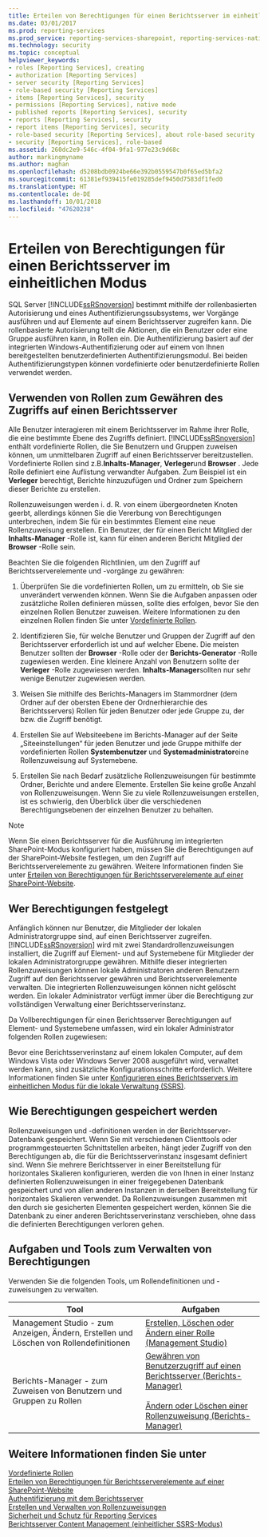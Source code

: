 ```yaml
---
title: Erteilen von Berechtigungen für einen Berichtsserver im einheitlichen Modus | Microsoft-Dokumentation
ms.date: 03/01/2017
ms.prod: reporting-services
ms.prod_service: reporting-services-sharepoint, reporting-services-native
ms.technology: security
ms.topic: conceptual
helpviewer_keywords:
- roles [Reporting Services], creating
- authorization [Reporting Services]
- server security [Reporting Services]
- role-based security [Reporting Services]
- items [Reporting Services], security
- permissions [Reporting Services], native mode
- published reports [Reporting Services], security
- reports [Reporting Services], security
- report items [Reporting Services], security
- role-based security [Reporting Services], about role-based security
- security [Reporting Services], role-based
ms.assetid: 260dc2e9-546c-4f04-9fa1-977e23c9d68c
author: markingmyname
ms.author: maghan
ms.openlocfilehash: d5208bdb0924be66e392b0559547b0f65ed5bfa2
ms.sourcegitcommit: 61381ef939415fe019285def9450d7583df1fed0
ms.translationtype: HT
ms.contentlocale: de-DE
ms.lasthandoff: 10/01/2018
ms.locfileid: "47620238"
---
```

# <a name="granting-permissions-on-a-native-mode-report-server"></a>Erteilen von Berechtigungen für einen Berichtsserver im einheitlichen Modus
  SQL Server [!INCLUDE[ssRSnoversion](../../includes/ssrsnoversion-md.md)] bestimmt mithilfe der rollenbasierten Autorisierung und eines Authentifizierungssubsystems, wer Vorgänge ausführen und auf Elemente auf einem Berichtsserver zugreifen kann. Die rollenbasierte Autorisierung teilt die Aktionen, die ein Benutzer oder eine Gruppe ausführen kann, in Rollen ein. Die Authentifizierung basiert auf der integrierten Windows-Authentifizierung oder auf einem von Ihnen bereitgestellten benutzerdefinierten Authentifizierungsmodul. Bei beiden Authentifizierungstypen können vordefinierte oder benutzerdefinierte Rollen verwendet werden.  
  
## <a name="using-roles-to-grant-report-server-access"></a>Verwenden von Rollen zum Gewähren des Zugriffs auf einen Berichtsserver  
 Alle Benutzer interagieren mit einem Berichtsserver im Rahme ihrer Rolle, die eine bestimmte Ebene des Zugriffs definiert. [!INCLUDE[ssRSnoversion](../../includes/ssrsnoversion-md.md)] enthält vordefinierte Rollen, die Sie Benutzern und Gruppen zuweisen können, um unmittelbaren Zugriff auf einen Berichtsserver bereitzustellen. Vordefinierte Rollen sind z.B.**Inhalts-Manager**, **Verleger**und **Browser** . Jede Rolle definiert eine Auflistung verwandter Aufgaben. Zum Beispiel ist ein **Verleger** berechtigt, Berichte hinzuzufügen und Ordner zum Speichern dieser Berichte zu erstellen.  
  
 Rollenzuweisungen werden i. d. R. von einem übergeordneten Knoten geerbt, allerdings können Sie die Vererbung von Berechtigungen unterbrechen, indem Sie für ein bestimmtes Element eine neue Rollenzuweisung erstellen. Ein Benutzer, der für einen Bericht Mitglied der **Inhalts-Manager** -Rolle ist, kann für einen anderen Bericht Mitglied der **Browser** -Rolle sein.  
  
 Beachten Sie die folgenden Richtlinien, um den Zugriff auf Berichtsserverelemente und -vorgänge zu gewähren:  
  
1.  Überprüfen Sie die vordefinierten Rollen, um zu ermitteln, ob Sie sie unverändert verwenden können. Wenn Sie die Aufgaben anpassen oder zusätzliche Rollen definieren müssen, sollte dies erfolgen, bevor Sie den einzelnen Rollen Benutzer zuweisen. Weitere Informationen zu den einzelnen Rollen finden Sie unter [Vordefinierte Rollen](../../reporting-services/security/role-definitions-predefined-roles.md).  
  
2.  Identifizieren Sie, für welche Benutzer und Gruppen der Zugriff auf den Berichtsserver erforderlich ist und auf welcher Ebene. Die meisten Benutzer sollten der **Browser** -Rolle oder der **Berichts-Generator** -Rolle zugewiesen werden. Eine kleinere Anzahl von Benutzern sollte der **Verleger** -Rolle zugewiesen werden. **Inhalts-Manager**sollten nur sehr wenige Benutzer zugewiesen werden.  
  
3.  Weisen Sie mithilfe des Berichts-Managers im Stammordner (dem Ordner auf der obersten Ebene der Ordnerhierarchie des Berichtsservers) Rollen für jeden Benutzer oder jede Gruppe zu, der bzw. die Zugriff benötigt.  
  
4.  Erstellen Sie auf Websiteebene im Berichts-Manager auf der Seite „Siteeinstellungen“ für jeden Benutzer und jede Gruppe mithilfe der vordefinierten Rollen **Systembenutzer** und **Systemadministrator**eine Rollenzuweisung auf Systemebene.  
  
5.  Erstellen Sie nach Bedarf zusätzliche Rollenzuweisungen für bestimmte Ordner, Berichte und andere Elemente. Erstellen Sie keine große Anzahl von Rollenzuweisungen. Wenn Sie zu viele Rollenzuweisungen erstellen, ist es schwierig, den Überblick über die verschiedenen Berechtigungsebenen der einzelnen Benutzer zu behalten.  
  
> [!NOTE]  
>  Wenn Sie einen Berichtsserver für die Ausführung im integrierten SharePoint-Modus konfiguriert haben, müssen Sie die Berechtigungen auf der SharePoint-Website festlegen, um den Zugriff auf Berichtsserverelemente zu gewähren. Weitere Informationen finden Sie unter [Erteilen von Berechtigungen für Berichtsserverelemente auf einer SharePoint-Website](../../reporting-services/security/granting-permissions-on-report-server-items-on-a-sharepoint-site.md).  
  
## <a name="who-sets-permissions"></a>Wer Berechtigungen festgelegt  
 Anfänglich können nur Benutzer, die Mitglieder der lokalen Administratorgruppe sind, auf einen Berichtsserver zugreifen. [!INCLUDE[ssRSnoversion](../../includes/ssrsnoversion-md.md)] wird mit zwei Standardrollenzuweisungen installiert, die Zugriff auf Element- und auf Systemebene für Mitglieder der lokalen Administratorgruppe gewähren. Mithilfe dieser integrierten Rollenzuweisungen können lokale Administratoren anderen Benutzern Zugriff auf den Berichtsserver gewähren und Berichtsserverelemente verwalten. Die integrierten Rollenzuweisungen können nicht gelöscht werden. Ein lokaler Administrator verfügt immer über die Berechtigung zur vollständigen Verwaltung einer Berichtsserverinstanz.  
  
 Da Vollberechtigungen für einen Berichtsserver Berechtigungen auf Element- und Systemebene umfassen, wird ein lokaler Administrator folgenden Rollen zugewiesen:  
  
 Bevor eine Berichtsserverinstanz auf einem lokalen Computer, auf dem Windows Vista oder Windows Server 2008 ausgeführt wird, verwaltet werden kann, sind zusätzliche Konfigurationsschritte erforderlich. Weitere Informationen finden Sie unter [Konfigurieren eines Berichtsservers im einheitlichen Modus für die lokale Verwaltung &#40;SSRS&#41;](../../reporting-services/report-server/configure-a-native-mode-report-server-for-local-administration-ssrs.md).  
  
## <a name="how-permissions-are-stored"></a>Wie Berechtigungen gespeichert werden  
 Rollenzuweisungen und -definitionen werden in der Berichtsserver-Datenbank gespeichert. Wenn Sie mit verschiedenen Clienttools oder programmgesteuerten Schnittstellen arbeiten, hängt jeder Zugriff von den Berechtigungen ab, die für die Berichtsserverinstanz insgesamt definiert sind. Wenn Sie mehrere Berichtsserver in einer Bereitstellung für horizontales Skalieren konfigurieren, werden die von Ihnen in einer Instanz definierten Rollenzuweisungen in einer freigegebenen Datenbank gespeichert und von allen anderen Instanzen in derselben Bereitstellung für horizontales Skalieren verwendet. Da Rollenzuweisungen zusammen mit den durch sie gesicherten Elementen gespeichert werden, können Sie die Datenbank zu einer anderen Berichtsserverinstanz verschieben, ohne dass die definierten Berechtigungen verloren gehen.  
  
## <a name="tasks-and-tools-for-managing-permissions"></a>Aufgaben und Tools zum Verwalten von Berechtigungen  
 Verwenden Sie die folgenden Tools, um Rollendefinitionen und -zuweisungen zu verwalten.  
  
|Tool|Aufgaben|  
|----------|-----------|  
|Management Studio - zum Anzeigen, Ändern, Erstellen und Löschen von Rollendefinitionen|[Erstellen, Löschen oder Ändern einer Rolle &#40;Management Studio&#41;](../../reporting-services/security/role-definitions-create-delete-or-modify.md)|  
|Berichts-Manager - zum Zuweisen von Benutzern und Gruppen zu Rollen|[Gewähren von Benutzerzugriff auf einen Berichtsserver &#40;Berichts-Manager&#41;](../../reporting-services/security/grant-user-access-to-a-report-server-report-manager.md)<br /><br /> [Ändern oder Löschen einer Rollenzuweisung &#40;Berichts-Manager&#41;](../../reporting-services/security/role-assignments-modify-or-delete.md)|  
  
## <a name="see-also"></a>Weitere Informationen finden Sie unter  
 [Vordefinierte Rollen](../../reporting-services/security/role-definitions-predefined-roles.md)   
 [Erteilen von Berechtigungen für Berichtsserverelemente auf einer SharePoint-Website](../../reporting-services/security/granting-permissions-on-report-server-items-on-a-sharepoint-site.md)   
 [Authentifizierung mit dem Berichtsserver](../../reporting-services/security/authentication-with-the-report-server.md)   
 [Erstellen und Verwalten von Rollenzuweisungen](../../reporting-services/security/create-and-manage-role-assignments.md)   
 [Sicherheit und Schutz für Reporting Services](../../reporting-services/security/reporting-services-security-and-protection.md)   
 [Berichtsserver Content Management (einheitlicher SSRS-Modus)](../../reporting-services/report-server/report-server-content-management-ssrs-native-mode.md)  
  
  
